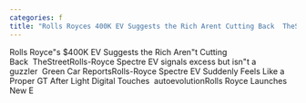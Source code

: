 ```yaml
---
categories: f
title: "Rolls Royces 400K EV Suggests the Rich Arent Cutting Back  TheStreet"
---
```

Rolls Royce"s $400K EV Suggests the Rich Aren"t Cutting Back&nbsp;&nbsp;TheStreetRolls-Royce Spectre EV signals excess but isn"t a guzzler&nbsp;&nbsp;Green Car ReportsRolls-Royce Spectre EV Suddenly Feels Like a Proper GT After Light Digital Touches&nbsp;&nbsp;autoevolutionRolls Royce Launches New E